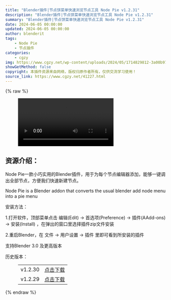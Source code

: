```yaml
---
title: "Blender插件|节点饼菜单快速浏览节点工具 Node Pie v1.2.31"
description: "Blender插件|节点饼菜单快速浏览节点工具 Node Pie v1.2.31"
summary: "Blender插件|节点饼菜单快速浏览节点工具 Node Pie v1.2.31"
date: 2024-06-05 00:00:00
updated: 2024-06-05 00:00:00
author: blenderit
tags: 
    - Node Pie
    - 节点插件
categories:
    - cgzy
img: https://www.cgzy.net/wp-content/uploads/2024/05/1714829812-3a00b973841276b.webp
showGetMethod: false
copyright: 本插件资源来自网络，版权归原作者所有，仅供交流学习使用！
source_link: https://www.cgzy.net/41227.html
---
```


{% raw %}
<figure class="wp-block-video aligncenter"><video controls src="http://cloud.video.taobao.com/play/u/null/p/1/e/6/t/1/460649476529.mp4"></video></figure><div class="wp-block-pandastudio-title"><div class="title_style_01"><h2 id="h2-0">资源介绍：</h2></div></div><p class="is-style-text-indent-2em">Node Pie一款小巧实用的Blender插件，用于为每个节点编辑器添加，能够一键调出全部节点，方便我们快速新建节点。</p><p>Node Pie is a Blender addon that converts the usual blender add node menu into a pie menu</p><div class="wp-block-pandastudio-title"><div class="title_style_01"><p>安装方法：</p></div></div><p>1.打开软件，顶部菜单点击 编辑(Edit) → 首选项(Preference) → 插件(AAdd-ons) → 安装(Install) ，在弹出的窗口里选择插件zip文件安装</p><p>2.重启Blender，在 文件 → 用户设置 → 插件 里即可看到所安装的插件</p><div class="wp-block-pandastudio-tips"><div class="tip success "><p>支持Blender 3.0 及更高版本</p>
</div></div><div class="wp-block-pandastudio-title"><div class="title_style_01"><p>历史版本：</p></div></div><figure class="wp-block-table has-medium-font-size"><table><tbody><tr><td>v1.2.30</td><td><a href="https://www.cgzy.net/go?_=b4b7213a32aHR0cHM6Ly9wYW4uYmFpZHUuY29tL3MvMWh3VWo2dDI0VEROSUJjdTJ2TVdZUnc%2FcHdkPTUyZWI%3D" target="_blank">点击下载</a></td></tr><tr><td>v1.2.29</td><td><a href="https://www.cgzy.net/go?_=c38f1f203daHR0cHM6Ly9wYW4uYmFpZHUuY29tL3MvMTVwOWktS3g3QjE4QnJlTW85b1MtV1E%2FcHdkPWlhc3I%3D" target="_blank">点击下载</a></td></tr></tbody></table></figure>
<div style="display: none">cgzy</div>
{% endraw %}